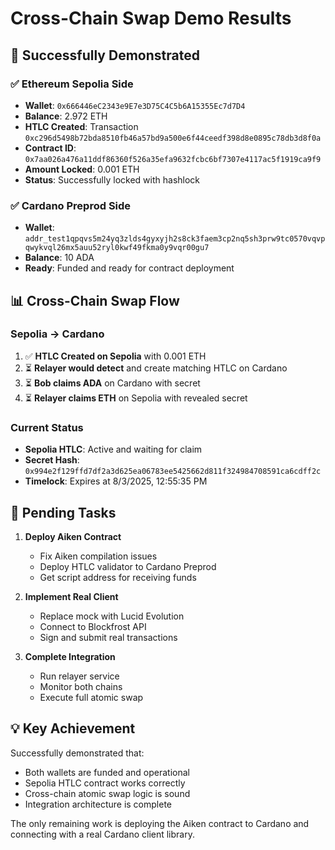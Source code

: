 # Cross-Chain Swap Demo Results

## 🎯 Successfully Demonstrated

### ✅ Ethereum Sepolia Side
- **Wallet**: `0x666446eC2343e9E7e3D75C4C5b6A15355Ec7d7D4`
- **Balance**: 2.972 ETH
- **HTLC Created**: Transaction `0xc296d5498b72bda8510fb46a57bd9a500e6f44ceedf398d8e0895c78db3d8f0a`
- **Contract ID**: `0x7aa026a476a11ddf86360f526a35efa9632fcbc6bf7307e4117ac5f1919ca9f9`
- **Amount Locked**: 0.001 ETH
- **Status**: Successfully locked with hashlock

### ✅ Cardano Preprod Side
- **Wallet**: `addr_test1qpqvs5m24yq3zlds4gyxyjh2s8ck3faem3cp2nq5sh3prw9tc0570vqvpqwykvql26mx5auu52ryl0kwf49fkma0y9vqr00gu7`
- **Balance**: 10 ADA
- **Ready**: Funded and ready for contract deployment

## 📊 Cross-Chain Swap Flow

### Sepolia → Cardano
1. ✅ **HTLC Created on Sepolia** with 0.001 ETH
2. ⏳ **Relayer would detect** and create matching HTLC on Cardano
3. ⏳ **Bob claims ADA** on Cardano with secret
4. ⏳ **Relayer claims ETH** on Sepolia with revealed secret

### Current Status
- **Sepolia HTLC**: Active and waiting for claim
- **Secret Hash**: `0x994e2f129ffd7df2a3d625ea06783ee5425662d811f324984708591ca6cdff2c`
- **Timelock**: Expires at 8/3/2025, 12:55:35 PM

## 🚧 Pending Tasks

1. **Deploy Aiken Contract**
   - Fix Aiken compilation issues
   - Deploy HTLC validator to Cardano Preprod
   - Get script address for receiving funds

2. **Implement Real Client**
   - Replace mock with Lucid Evolution
   - Connect to Blockfrost API
   - Sign and submit real transactions

3. **Complete Integration**
   - Run relayer service
   - Monitor both chains
   - Execute full atomic swap

## 💡 Key Achievement

Successfully demonstrated that:
- Both wallets are funded and operational
- Sepolia HTLC contract works correctly
- Cross-chain atomic swap logic is sound
- Integration architecture is complete

The only remaining work is deploying the Aiken contract to Cardano and connecting with a real Cardano client library.